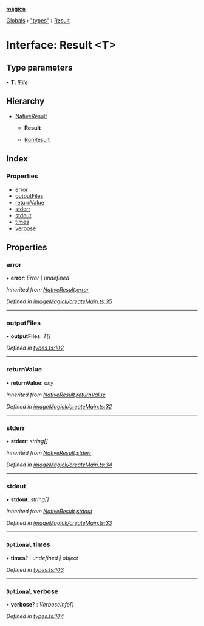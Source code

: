 **[magica](../README.md)**

[Globals](../README.md) › ["types"](../modules/_types_.md) › [Result](_types_.result.md)

# Interface: Result <**T**>

## Type parameters

▪ **T**: *[IFile](_types_.ifile.md)*

## Hierarchy

* [NativeResult](_imagemagick_createmain_.nativeresult.md)

  * **Result**

  * [RunResult](_types_.runresult.md)

## Index

### Properties

* [error](_types_.result.md#error)
* [outputFiles](_types_.result.md#outputfiles)
* [returnValue](_types_.result.md#returnvalue)
* [stderr](_types_.result.md#stderr)
* [stdout](_types_.result.md#stdout)
* [times](_types_.result.md#optional-times)
* [verbose](_types_.result.md#optional-verbose)

## Properties

###  error

• **error**: *Error | undefined*

*Inherited from [NativeResult](_imagemagick_createmain_.nativeresult.md).[error](_imagemagick_createmain_.nativeresult.md#error)*

*Defined in [imageMagick/createMain.ts:35](https://github.com/cancerberoSgx/magica/blob/06c5192/src/imageMagick/createMain.ts#L35)*

___

###  outputFiles

• **outputFiles**: *T[]*

*Defined in [types.ts:102](https://github.com/cancerberoSgx/magica/blob/06c5192/src/types.ts#L102)*

___

###  returnValue

• **returnValue**: *any*

*Inherited from [NativeResult](_imagemagick_createmain_.nativeresult.md).[returnValue](_imagemagick_createmain_.nativeresult.md#returnvalue)*

*Defined in [imageMagick/createMain.ts:32](https://github.com/cancerberoSgx/magica/blob/06c5192/src/imageMagick/createMain.ts#L32)*

___

###  stderr

• **stderr**: *string[]*

*Inherited from [NativeResult](_imagemagick_createmain_.nativeresult.md).[stderr](_imagemagick_createmain_.nativeresult.md#stderr)*

*Defined in [imageMagick/createMain.ts:34](https://github.com/cancerberoSgx/magica/blob/06c5192/src/imageMagick/createMain.ts#L34)*

___

###  stdout

• **stdout**: *string[]*

*Inherited from [NativeResult](_imagemagick_createmain_.nativeresult.md).[stdout](_imagemagick_createmain_.nativeresult.md#stdout)*

*Defined in [imageMagick/createMain.ts:33](https://github.com/cancerberoSgx/magica/blob/06c5192/src/imageMagick/createMain.ts#L33)*

___

### `Optional` times

• **times**? : *undefined | object*

*Defined in [types.ts:103](https://github.com/cancerberoSgx/magica/blob/06c5192/src/types.ts#L103)*

___

### `Optional` verbose

• **verbose**? : *VerboseInfo[]*

*Defined in [types.ts:104](https://github.com/cancerberoSgx/magica/blob/06c5192/src/types.ts#L104)*